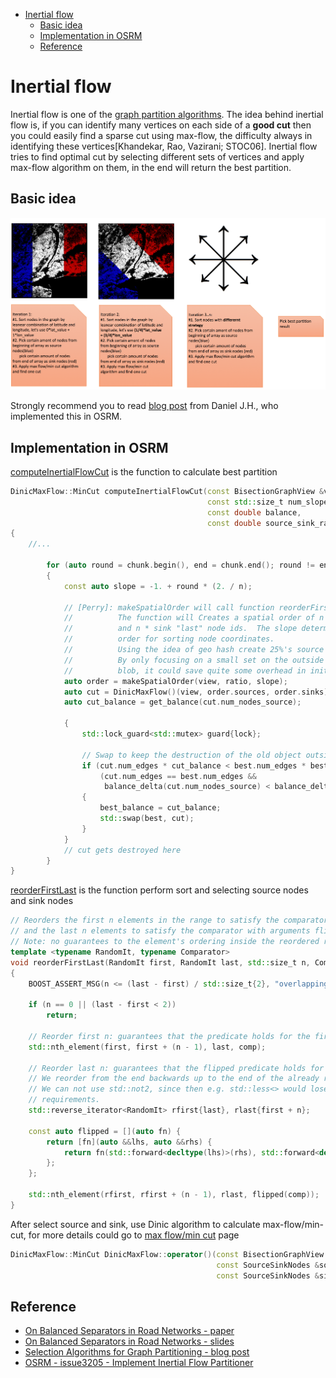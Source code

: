 - [Inertial flow](#inertial-flow)
  - [Basic idea](#basic-idea)
  - [Implementation in OSRM](#implementation-in-osrm)
  - [Reference](#reference)

# Inertial flow

Inertial flow is one of the [graph partition algorithms](./graph_partition.md).  The idea behind inertial flow is, if you can identify many vertices on each side of a **good cut** then you could easily find a sparse cut using max-flow, the difficulty always in identifying these vertices[Khandekar, Rao, Vazirani; STOC06].  Inertial flow tries to find optimal cut by selecting different sets of vertices and apply max-flow algorithm on them, in the end will return the best partition.


## Basic idea

<img src="../resource/pictures/inertial_flow_description.png" alt="inertial_flow_description" width="1000"/>

Strongly recommend you to read [blog post](https://daniel-j-h.github.io/post/selection-algorithms-for-partitioning/) from Daniel J.H., who implemented this in OSRM.  

## Implementation in OSRM
[computeInertialFlowCut](https://github.com/Project-OSRM/osrm-backend/blob/9234b2ae76bdbbb91cbb51142bfc0ee1252c4abd/src/partitioner/recursive_bisection.cpp#L73) is the function to calculate best partition
```C++
DinicMaxFlow::MinCut computeInertialFlowCut(const BisectionGraphView &view,
                                            const std::size_t num_slopes,
                                            const double balance,
                                            const double source_sink_rate)
{
    //...

        for (auto round = chunk.begin(), end = chunk.end(); round != end; ++round)
        {
            const auto slope = -1. + round * (2. / n);
            
            // [Perry]: makeSpatialOrder will call function reorderFirstLast listed below
            //          The function will Creates a spatial order of n * sources "first" 
            //          and n * sink "last" node ids.  The slope determines the spatial 
            //          order for sorting node coordinates.
            //          Using the idea of geo hash create 25%'s source and 25%'s sink.
            //          By only focusing on a small set on the outside of the source/sink 
            //          blob, it could save quite some overhead in initialization/search cost.
            auto order = makeSpatialOrder(view, ratio, slope);
            auto cut = DinicMaxFlow()(view, order.sources, order.sinks);
            auto cut_balance = get_balance(cut.num_nodes_source);

            {
                std::lock_guard<std::mutex> guard{lock};

                // Swap to keep the destruction of the old object outside of critical section.
                if (cut.num_edges * cut_balance < best.num_edges * best_balance ||
                    (cut.num_edges == best.num_edges &&
                     balance_delta(cut.num_nodes_source) < balance_delta(best.num_nodes_source)))
                {
                    best_balance = cut_balance;
                    std::swap(best, cut);
                }
            }
            // cut gets destroyed here
        }
}

```
[reorderFirstLast](https://github.com/Project-OSRM/osrm-backend/blob/9234b2ae76bdbbb91cbb51142bfc0ee1252c4abd/include/partitioner/reorder_first_last.hpp#L19) is the function perform sort and selecting source nodes and sink nodes
```C++
// Reorders the first n elements in the range to satisfy the comparator,
// and the last n elements to satisfy the comparator with arguments flipped.
// Note: no guarantees to the element's ordering inside the reordered ranges.
template <typename RandomIt, typename Comparator>
void reorderFirstLast(RandomIt first, RandomIt last, std::size_t n, Comparator comp)
{
    BOOST_ASSERT_MSG(n <= (last - first) / std::size_t{2}, "overlapping subranges not allowed");

    if (n == 0 || (last - first < 2))
        return;

    // Reorder first n: guarantees that the predicate holds for the first elements.
    std::nth_element(first, first + (n - 1), last, comp);

    // Reorder last n: guarantees that the flipped predicate holds for the last k elements.
    // We reorder from the end backwards up to the end of the already reordered range.
    // We can not use std::not2, since then e.g. std::less<> would lose its irreflexive
    // requirements.
    std::reverse_iterator<RandomIt> rfirst{last}, rlast{first + n};

    const auto flipped = [](auto fn) {
        return [fn](auto &&lhs, auto &&rhs) {
            return fn(std::forward<decltype(lhs)>(rhs), std::forward<decltype(rhs)>(lhs));
        };
    };

    std::nth_element(rfirst, rfirst + (n - 1), rlast, flipped(comp));
}

```
After select source and sink, use Dinic algorithm to calculate max-flow/min-cut, for more details could go to [max flow/min cut](./max_flow_min_cut.md) page
```C++
DinicMaxFlow::MinCut DinicMaxFlow::operator()(const BisectionGraphView &view,
                                              const SourceSinkNodes &source_nodes,
                                              const SourceSinkNodes &sink_nodes) const
```


## Reference
- [On Balanced Separators in Road Networks - paper](http://sommer.jp/roadseparator.pdf)
- [On Balanced Separators in Road Networks - slides](http://sommer.jp/sea2015.pdf)
- [Selection Algorithms for Graph Partitioning - blog post](https://daniel-j-h.github.io/post/selection-algorithms-for-partitioning/)
- [OSRM - issue3205 - Implement Inertial Flow Partitioner](https://github.com/Project-OSRM/osrm-backend/issues/3205)
